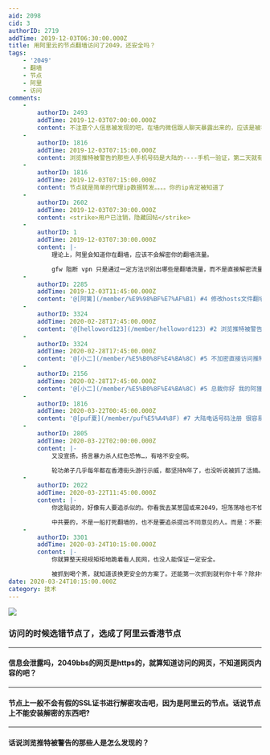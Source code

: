 ```yaml
---
aid: 2098
cid: 3
authorID: 2719
addTime: 2019-12-03T06:30:00.000Z
title: 用阿里云的节点翻墙访问了2049，还安全吗？
tags:
    - '2049'
    - 翻墙
    - 节点
    - 阿里
    - 访问
comments:
    -
        authorID: 2493
        addTime: 2019-12-03T07:00:00.000Z
        content: 不注意个人信息被发现的吧，在墙内微信跟人聊天暴露出来的，应该是被社工了
    -
        authorID: 1816
        addTime: 2019-12-03T07:15:00.000Z
        content: 浏览推特被警告的那些人手机号码是大陆的----手机一验证，第二天就有人来找上门了。
    -
        authorID: 1816
        addTime: 2019-12-03T07:15:00.000Z
        content: 节点就是简单的代理ip数据转发。。。。你的ip肯定被知道了
    -
        authorID: 2602
        addTime: 2019-12-03T07:30:00.000Z
        content: <strike>用户已注销，隐藏回帖</strike>
    -
        authorID: 1
        addTime: 2019-12-03T07:30:00.000Z
        content: |-
            理论上，阿里会知道你在翻墙，应该不会解密你的翻墙流量。

            gfw 阻断 vpn 只是通过一定方法识别出哪些是翻墙流量，而不是直接解密流量。
    -
        authorID: 2285
        addTime: 2019-12-03T11:45:00.000Z
        content: '@[阿篱](/member/%E9%98%BF%E7%AF%B1) #4 修改hosts文件翻墙方法不是早就过时了？'
    -
        authorID: 3324
        addTime: 2020-02-28T17:45:00.000Z
        content: '@[helloword123](/member/helloword123) #2 浏览推特被警告的人多么？'
    -
        authorID: 3324
        addTime: 2020-02-28T17:45:00.000Z
        content: '@[小二](/member/%E5%B0%8F%E4%BA%8C) #5 不加密直接访问推特，很危险么？'
    -
        authorID: 2156
        addTime: 2020-02-28T17:45:00.000Z
        content: '@[小二](/member/%E5%B0%8F%E4%BA%8C) #5 总裁你好 我的阿狸云访问了贵站后已被block'
    -
        authorID: 1816
        addTime: 2020-03-22T00:45:00.000Z
        content: '@[puf夏](/member/puf%E5%A4%8F) #7 大陆电话号码注册 很容易被通过验证拦截到短信。'
    -
        authorID: 2805
        addTime: 2020-03-22T02:00:00.000Z
        content: |-
            又没宣扬，扬言暴力杀人红色恐怖…，有啥不安全啊。

            轮功弟子几乎每年都在香港街头游行示威，都坚持N年了，也没听说被抓了活摘。
    -
        authorID: 2022
        addTime: 2020-03-22T11:45:00.000Z
        content: |-
            你这贴说的，好像有人要追杀似的。你看我去某葱国或来2049，坦荡荡啥也不怕。

            中共要的，不是一船打死翻墙的，也不是要追杀提出不同意见的人。而是：不要搞颠覆，不要危害政府执政而祸乱中国。
    -
        authorID: 3301
        addTime: 2020-03-24T10:15:00.000Z
        content: |-
            你就算整天规规矩矩地跪着看人民网，也没人能保证一定安全。

            被抓到喝个茶，就知道该换更安全的方案了。还能第一次抓到就判你十年？除非你要搞恐怖袭击。
date: 2020-03-24T10:15:00.000Z
category: 技术
---
```


![](https://i.loli.net/2019/12/03/9DCiHx4PrKIbAj3.jpg)

### [](#%E8%AE%BF%E9%97%AE%E7%9A%84%E6%97%B6%E5%80%99%E9%80%89%E9%94%99%E8%8A%82%E7%82%B9%E4%BA%86-%E9%80%89%E6%88%90%E4%BA%86%E9%98%BF%E9%87%8C%E4%BA%91%E9%A6%99%E6%B8%AF%E8%8A%82%E7%82%B9)访问的时候选错节点了，选成了阿里云香港节点

* * *

#### [](#%E4%BF%A1%E6%81%AF%E4%BC%9A%E6%B3%84%E9%9C%B2%E5%90%97-2049bbs%E7%9A%84%E7%BD%91%E9%A1%B5%E6%98%AFhttps%E7%9A%84-%E5%B0%B1%E7%AE%97%E7%9F%A5%E9%81%93%E8%AE%BF%E9%97%AE%E7%9A%84%E7%BD%91%E9%A1%B5-%E4%B8%8D%E7%9F%A5%E9%81%93%E7%BD%91%E9%A1%B5%E5%86%85%E5%AE%B9%E7%9A%84%E5%90%A7)信息会泄露吗，2049bbs的网页是https的，就算知道访问的网页，不知道网页内容的吧？

* * *

#### [](#%E8%8A%82%E7%82%B9%E4%B8%8A%E4%B8%80%E8%88%AC%E4%B8%8D%E4%BC%9A%E6%9C%89%E5%81%87%E7%9A%84ssl%E8%AF%81%E4%B9%A6%E8%BF%9B%E8%A1%8C%E8%A7%A3%E5%AF%86%E6%94%BB%E5%87%BB%E5%90%A7-%E5%9B%A0%E4%B8%BA%E6%98%AF%E9%98%BF%E9%87%8C%E4%BA%91%E7%9A%84%E8%8A%82%E7%82%B9-%E8%AF%9D%E8%AF%B4%E8%8A%82%E7%82%B9%E4%B8%8A%E4%B8%8D%E8%83%BD%E5%AE%89%E8%A3%85%E8%A7%A3%E5%AF%86%E7%9A%84%E4%B8%9C%E8%A5%BF%E5%90%A7)节点上一般不会有假的SSL证书进行解密攻击吧，因为是阿里云的节点。话说节点上不能安装解密的东西吧?

* * *

#### [](#%E8%AF%9D%E8%AF%B4%E6%B5%8F%E8%A7%88%E6%8E%A8%E7%89%B9%E8%A2%AB%E8%AD%A6%E5%91%8A%E7%9A%84%E9%82%A3%E4%BA%9B%E4%BA%BA%E6%98%AF%E6%80%8E%E4%B9%88%E5%8F%91%E7%8E%B0%E7%9A%84)话说浏览推特被警告的那些人是怎么发现的？
